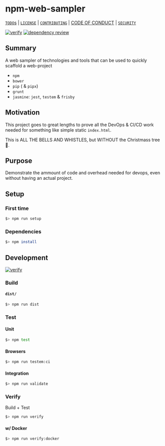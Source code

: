 # npm-web-sampler

[`TODO`s](./TODO.md) | [`LICENSE`](./LICENSE) | [`CONTRIBUTING`](./CONTRIBUTING.md) | [CODE OF CONDUCT](./CODE_OF_CONDUCT.md) | [`SECURITY`](./SECURITY.md)

[![verify](https://github.com/percebus/npm-web-sampler/actions/workflows/always.yml/badge.svg)](https://github.com/percebus/npm-web-sampler/actions/workflows/always.yml) [![dependency review](https://github.com/percebus/npm-web-sampler/actions/workflows/pull_request.yml/badge.svg)](https://github.com/percebus/npm-web-sampler/actions/workflows/pull_request.yml)

## Summary

A web sampler of technologies and tools that can be used to quickly scaffold a web-project

- `npm`
- `bower`
- `pip` ( & `pipx`)
- `grunt`
- `jasmine`: `jest`, `testem` & `frisby`

## Motivation

This project goes to great lengths to prove all the DevOps & CI/CD work needed for something like simple static `index.html`.

This is ALL THE BELLS AND WHISTLES, but WITHOUT the Christmass tree 🎄.

## Purpose

Demonstrate the ammount of code and overhead needed for devops, even without having an actual project.

## Setup

### First time

```bash
$> npm run setup
```

### Dependencies

```bash
$> npm install
```

## Development

[![verify](https://github.com/percebus/npm-web-sampler/actions/workflows/always.yml/badge.svg)](https://github.com/percebus/npm-web-sampler/actions/workflows/always.yml)

### Build

#### `dist/`

```bash
$> npm run dist
```

### Test

#### Unit

```bash
$> npm test
```

#### Browsers

```bash
$> npm run testem:ci
```

#### Integration

```bash
$> npm run validate
```

### Verify

Build + Test

```bash
$> npm run verify
```

#### w/ Docker

```bash
$> npm run verify:docker
```
